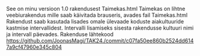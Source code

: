 See on minu versioon 1.0 rakendusest Taimekas.html
Taimekas on lihtne veebiurakendus mille saab käivitada brauseris, avades fail Taimekas.html
Rakendust saab kasutada lisades omale ülevaade koduste aiakultuuride kastmise intervallidest.
Intervalli lisamiseks sisesta rakendusse kultuuri nimi ja intervall päevades.
Rakenduse lähtekood https://github.com/JoonasMagi/TAK24./commit/c07fa50ee860b2524dd6147a9cf47960e345c804
